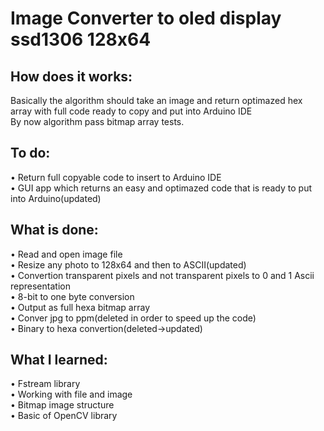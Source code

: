 # Image Converter to oled display ssd1306 128x64
## How does it works:
Basically the algorithm should take an image and return optimazed hex array with full code ready to copy and put into Arduino IDE<br>
By now algorithm pass bitmap array tests.
## To do:
• Return full copyable code to insert to Arduino IDE<br>
• GUI app which returns an easy and optimazed code that is ready to put into Arduino(updated)
## What is done:
• Read and open image file<br>
• Resize any photo to 128x64 and then to ASCII(updated)<br>
• Convertion transparent pixels and not transparent pixels to 0 and 1 Ascii representation<br>
• 8-bit to one byte conversion<br>
• Output as full hexa bitmap array <br>
• Conver jpg to ppm(deleted in order to speed up the code)<br>
• Binary to hexa convertion(deleted->updated)<br>
## What I learned:
• Fstream library<br>
• Working with file and image<br>
• Bitmap image structure<br>
• Basic of OpenCV library<br>
